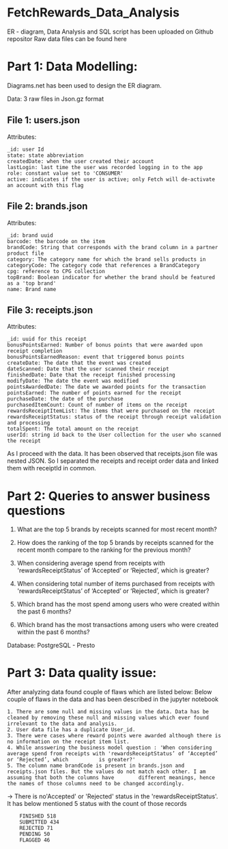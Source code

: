 # FetchRewards_Data_Analysis

ER - diagram, Data Analysis and SQL script has been uploaded on Github repositor
Raw data files can be found here

# Part 1: Data Modelling:
Diagrams.net has been used to design the ER diagram.

Data:
3 raw files in Json.gz format

## File 1: users.json
Attributes:

    _id: user Id
    state: state abbreviation
    createdDate: when the user created their account
    lastLogin: last time the user was recorded logging in to the app
    role: constant value set to 'CONSUMER'
    active: indicates if the user is active; only Fetch will de-activate an account with this flag

## File 2: brands.json
Attributes:

    _id: brand uuid
    barcode: the barcode on the item
    brandCode: String that corresponds with the brand column in a partner product file
    category: The category name for which the brand sells products in
    categoryCode: The category code that references a BrandCategory
    cpg: reference to CPG collection
    topBrand: Boolean indicator for whether the brand should be featured as a 'top brand'
    name: Brand name

## File 3: receipts.json
Attributes:

    _id: uuid for this receipt
    bonusPointsEarned: Number of bonus points that were awarded upon receipt completion
    bonusPointsEarnedReason: event that triggered bonus points
    createDate: The date that the event was created
    dateScanned: Date that the user scanned their receipt
    finishedDate: Date that the receipt finished processing
    modifyDate: The date the event was modified
    pointsAwardedDate: The date we awarded points for the transaction
    pointsEarned: The number of points earned for the receipt
    purchaseDate: the date of the purchase
    purchasedItemCount: Count of number of items on the receipt
    rewardsReceiptItemList: The items that were purchased on the receipt
    rewardsReceiptStatus: status of the receipt through receipt validation and processing
    totalSpent: The total amount on the receipt
    userId: string id back to the User collection for the user who scanned the receipt


As I proceed with the data. It has been observed that receipts.json file was nested JSON. So I separated the receipts and receipt order data and linked them with receiptId in common.

# Part 2: Queries to answer business questions

1. What are the top 5 brands by receipts scanned for most recent month?

2. How does the ranking of the top 5 brands by receipts scanned for the recent month compare to the ranking for the previous month?

3. When considering average spend from receipts with 'rewardsReceiptStatus’ of ‘Accepted’ or ‘Rejected’, which is greater?

4. When considering total number of items purchased from receipts with 'rewardsReceiptStatus’ of ‘Accepted’ or ‘Rejected’, which is greater?

5. Which brand has the most spend among users who were created within the past 6 months?

6. Which brand has the most transactions among users who were created within the past 6 months?

Database: PostgreSQL - Presto

# Part 3: Data quality issue:

After analyzing data found couple of flaws which are listed below:
Below couple of flaws in the data and has been described in the jupyter notebook

    1. There are some null and missing values in the data. Data has be cleaned by removing these null and missing values which ever found irrelevant to the data and analysis.
    2. User data file has a duplicate User_id.
    3. There were cases where reward points were awarded although there is no information on the receipt item list.
    4. While ansswering the business model question : 'When considering average spend from receipts with 'rewardsReceiptStatus’ of ‘Accepted’ or ‘Rejected’, which          is greater?'
    5. The column name brandCode is present in brands.json and receipts.json files. But the values do not match each other. I am assuming that both the columns have        different meanings, hence the names of those columns need to be changed accordingly.

-> There is no'Accepted' or 'Rejected' status in the 'rewardsReceiptStatus'. It has below mentioned 5 status with the count of those records

        FINISHED 518
        SUBMITTED 434
        REJECTED 71
        PENDING 50
        FLAGGED 46
